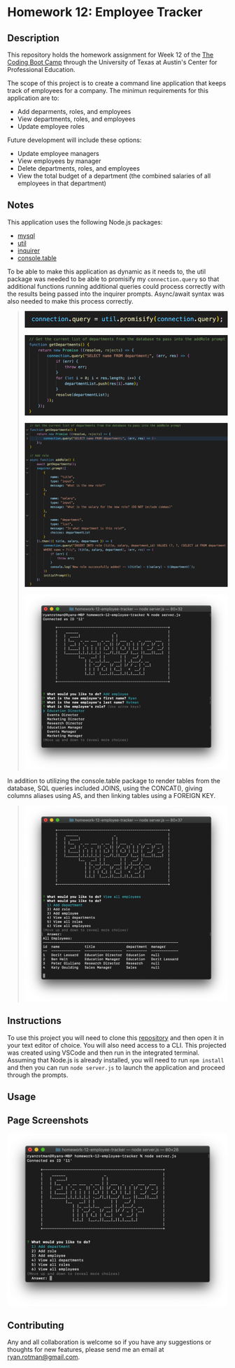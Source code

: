 # Homework 12: Employee Tracker

## Description
This repository holds the homework assignment for Week 12 of the [The Coding Boot Camp](https://techbootcamps.utexas.edu/coding/) through the University of Texas at Austin's Center for Professional Education.

The scope of this project is to create a command line application that keeps track of employees for a company. The minimun requirements for this application are to:

- Add deparments, roles, and employees
- View departments, roles, and employees
- Update employee roles

Future development will include these options:

- Update employee managers
- View employees by manager
- Delete departments, roles, and employees
- View the total budget of a department (the combined salaries of all employees in that department)

## Notes
This application uses the following Node.js packages:

- [mysql](https://www.npmjs.com/package/mysql)
- [util](https://nodejs.org/dist/latest-v12.x/docs/api/util.html)
- [inquirer](https://www.npmjs.com/package/inquirer)
- [console.table](https://www.npmjs.com/package/console.table)

To be able to make this application as dynamic as it needs to, the util package was needed to be able to promisify my ```connection.query``` so that additional functions running additional queries could process correctly with the results being passed into the inquirer prompts. Async/await syntax was also needed to make this process correctly.

> ![ReadMe_ScreenShot_EmpTracker_util](./Assets/Images/ReadMe_ScreenShot_EmpTracker_util.png)
>
> ![ReadMe_ScreenShot_EmpTracker_PromisFunction](./Assets/Images/ReadMe_ScreenShot_EmpTracker_PromisFunction.png)
>
> ![ReadMe_ScreenShot_EmpTracker_Async_Await](./Assets/Images/ReadMe_ScreenShot_EmpTracker_Async_Await.png)
>
> ![ReadMe_ScreenShot_EmpTracker_Prompts_Queries](./Assets/Images/ReadMe_ScreenShot_EmpTracker_Prompts_Queries.png)

In addition to utilizing the console.table package to render tables from the database, SQL queries included JOINS, using the CONCAT(), giving columns aliases using AS, and then linking tables using a FOREIGN KEY.

> ![ReadMe_ScreenShot_EmpTracker_ConsoleTable](./Assets/Images/ReadMe_ScreenShot_EmpTracker_ConsoleTable.png)

## Instructions
To use this project you will need to clone this [repository](https://github.com/ryanrotman/homework-12-employee-tracker) and then open it in your text editor of choice. You will also need access to a CLI. This projected was created using VSCode and then run in the integrated terminal. Assuming that Node.js is already installed, you will need to run ```npm install``` and then you can run ```node server.js``` to launch the application and proceed through the prompts.

## Usage
<!-- [Here is a video walkthrough of the project.]() -->

## Page Screenshots
![ReadMe_ScreenShot_EmpTracker](./Assets/Images/ReadMe_ScreenShot_EmpTracker.png)

## Contributing
Any and all collaboration is welcome so if you have any suggestions or thoughts for new features, please send me an email at ryan.rotman@gmail.com.